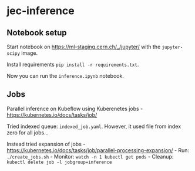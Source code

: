 # jec-inference

## Notebook setup

Start notebook on https://ml-staging.cern.ch/_/jupyter/ with the `jupyter-scipy` image.

Install requirements `pip install -r requirements.txt`.

Now you can run the `inference.ipynb` notebook.

## Jobs

Parallel inference on Kubeflow using Kuberenetes jobs
    - https://kubernetes.io/docs/tasks/job/

Tried indexed queue: `indexed_job.yaml`. However, it used file from index zero for all jobs...

Instead tried expansion of jobs 
    - https://kubernetes.io/docs/tasks/job/parallel-processing-expansion/
    - Run: `./create_jobs.sh`
    - Monitor: `watch -n 1 kubectl get pods`
    - Cleanup: `kubectl delete job -l jobgroup=inference`
